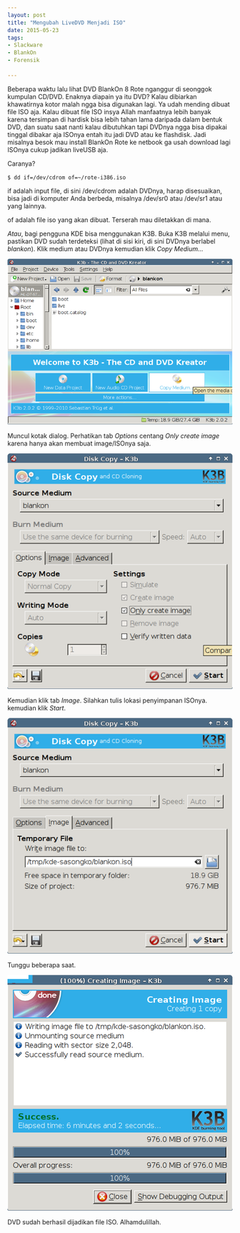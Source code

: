 ```yaml
---
layout: post
title: "Mengubah LiveDVD Menjadi ISO"
date: 2015-05-23
tags: 
- Slackware
- BlankOn
- Forensik

---
```

Beberapa waktu lalu lihat DVD BlankOn 8 Rote nganggur di seonggok kumpulan CD/DVD. Enaknya diapain ya itu DVD? Kalau dibiarkan khawatirnya kotor malah ngga bisa digunakan lagi. Ya udah mending dibuat file ISO aja. Kalau dibuat file ISO insya Allah manfaatnya lebih banyak karena tersimpan di hardisk bisa lebih tahan lama daripada dalam bentuk DVD, dan suatu saat nanti kalau dibutuhkan tapi DVDnya ngga bisa dipakai tinggal dibakar aja ISOnya entah itu jadi DVD atau ke flashdisk. Jadi misalnya besok mau install BlankOn Rote ke netbook ga usah download lagi ISOnya cukup jadikan liveUSB aja.

Caranya?

```
$ dd if=/dev/cdrom of=~/rote-i386.iso
```

if adalah input file, di sini /dev/cdrom adalah DVDnya, harap disesuaikan, bisa jadi di komputer Anda berbeda, misalnya /dev/sr0 atau /dev/sr1 atau yang lainnya.

of adalah file iso yang akan dibuat. Terserah mau diletakkan di mana.

*Atau*, bagi pengguna KDE bisa menggunakan K3B. Buka K3B melalui menu, pastikan DVD sudah terdeteksi (lihat di sisi kiri, di sini DVDnya berlabel _blankon_). Klik medium atau DVDnya kemudian klik _Copy Medium..._ 

![](/gambar/k3b-copy-medium.png)

Muncul kotak dialog. Perhatikan tab *Options* centang _Only create image_ karena hanya akan membuat image/ISOnya saja.

![](/gambar/k3b-only-create-image.png)

Kemudian klik tab *Image*. Silahkan tulis lokasi penyimpanan ISOnya. kemudian klik *Start*.

![](/gambar/k3b-lokasi-image.png)

Tunggu beberapa saat.

![](/gambar/k3b-create-iso-sukses.png)

DVD sudah berhasil dijadikan file ISO. Alhamdulillah.
